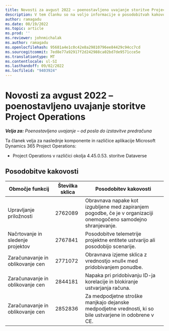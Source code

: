 ```yaml
---
title: Novosti za avgust 2022 – poenostavljeno uvajanje storitve Project Operations
description: V tem članku so na voljo informacije o posodobitvah kakovosti, ki so na razpolago v avgustovski (2022) izdaji poenostavljenega uvajanja aplikacije Microsoft Dynamics 365 Project Operations.
author: ramagadu
ms.date: 08/19/2022
ms.topic: article
ms.prod: ''
ms.reviewer: johnmichalak
ms.author: ramagadu
ms.openlocfilehash: 95681a4e1c0c42e8a29810796ee84429c94cc7cd
ms.sourcegitcommit: 7ed8e77a92917f2d242988ca02bd7de9571cce5e
ms.translationtype: MT
ms.contentlocale: sl-SI
ms.lasthandoff: 09/02/2022
ms.locfileid: "9403924"
---
```

# <a name="whats-new-august-2022---project-operations-lite-deployment"></a>Novosti za avgust 2022 – poenostavljeno uvajanje storitve Project Operations

_**Velja za:** Poenostavljeno uvajanje – od posla do izstavitve predračuna_

Ta članek velja za naslednje komponente in različice aplikacije Microsoft Dynamics 365 Project Operations:

- Project Operations v različici okolja 4.45.0.53. storitve Dataverse

## <a name="quality-updates"></a>Posodobitve kakovosti

| Območje funkcij | Številka sklica | Posodobitev kakovosti |
| --- | --- | --- |
| Upravljanje priložnosti | 2762089 | Obravnava napake kot izgubljene med zapiranjem pogodbe, če je v organizaciji onemogočeno samodejno shranjevanje.|
|Načrtovanje in sledenje projektov | 2767841 | Posodobitve telemetrije projektne entitete ustvarijo ali posodobijo scenarije.|
|Zaračunavanje in oblikovanje cen | 2771072 | Obravnava izjeme sklica z vrednostjo »null« med pridobivanjem ponudbe.|
|Zaračunavanje in oblikovanje cen | 2844181 |Napaka pri pridobivanju ID-ja korelacije in blokiranje ustvarjanja računa.|
|Zaračunavanje in oblikovanje cen | 2852836 | Za medpodjetne stroške manjkajo dejanske medpodjetne vrednosti, ki so bile ustvarjene in odobrene v CE.|
